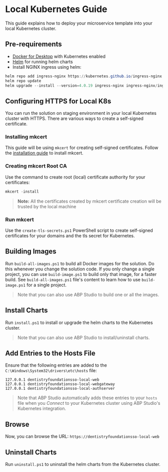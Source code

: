 ﻿# Local Kubernetes Guide

This guide explains how to deploy your microservice template into your local Kubernetes cluster.

## Pre-requirements

* [Docker for Desktop](https://www.docker.com/products/docker-desktop/) with Kubernetes enabled
* [Helm](https://helm.sh/docs/intro/install/) for running helm charts
* Install NGINX ingress using helm:
```powershell
helm repo add ingress-nginx https://kubernetes.github.io/ingress-nginx
helm repo update
helm upgrade --install --version=4.0.19 ingress-nginx ingress-nginx/ingress-nginx
```
## Configuring HTTPS for Local K8s

You can run the solution on staging environment in your local Kubernetes cluster with HTTPS. There are various ways to create a self-signed certificate.

### Installing mkcert
This guide will be using `mkcert` for creating self-signed certificates. Follow the [installation guide](https://github.com/FiloSottile/mkcert#installation) to install mkcert.

### Creating mkcert Root CA
Use the command to create root (local) certificate authority for your certificates:
```powershell
mkcert -install
```

> **Note:** All the certificates created by mkcert certificate creation will be trusted by the local machine
### Run mkcert

Use the `create-tls-secrets.ps1` PowerShell script to create self-signed certificates for your domains and the tls secret for Kubernetes.

## Building Images

Run `build-all-images.ps1` to build all Docker images for the solution. Do this whenever you change the solution code. If you only change a single project, you can use `build-image.ps1` to build only that image, for a faster build. See `build-all-images.ps1` file's content to learn how to use `build-image.ps1` for a single project.

> Note that you can also use ABP Studio to build one or all the images.

## Install Charts

Run `install.ps1` to install or upgrade the helm charts to the Kubernetes cluster.

> Note that you can also use ABP Studio to install/uninstall charts.

## Add Entries to the Hosts File

Ensure that the following entries are added to the `C:\Windows\System32\drivers\etc\hosts` file:

```
127.0.0.1 dentistryfoundationsso-local-web
127.0.0.1 dentistryfoundationsso-local-webgateway
127.0.0.1 dentistryfoundationsso-local-authserver
```

> Note that ABP Studio automatically adds these entries to your `hosts` file when you *Connect* to your Kubernetes cluster using ABP Studio's Kubernetes integration.

## Browse

Now, you can browse the URL: `https://dentistryfoundationsso-local-web`

## Uninstall Charts

Run `uninstall.ps1` to uninstall the helm charts from the Kubernetes cluster.

